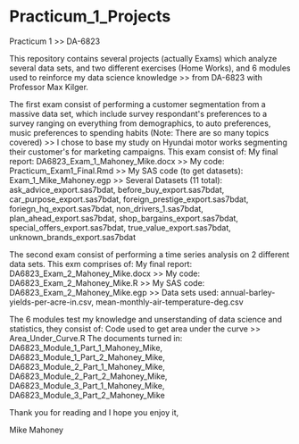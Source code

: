# Practicum_1_Projects
Practicum 1 >> DA-6823

This repository contains several projects (actually Exams) which analyze several data sets, and two different exercises (Home Works), and 6 modules used to reinforce my data science knowledge >> from DA-6823 with Professor Max Kilger. 

The first exam consist of performing a customer segmentation from a massive data set, which include survey respondant's preferences to a survey ranging on everything from demographics, to auto preferences, music preferences to spending habits (Note: There are so many topics covered) >> I chose to base my study on Hyundai motor works segmenting their customer's for marketing campaigns.  This exam consist of:
  My final report: DA6823_Exam_1_Mahoney_Mike.docx >>
  My code: Practicum_Exam1_Final.Rmd >> 
  My SAS code (to get datasets): Exam_1_Mike_Mahoney.egp >>
  Several Datasets (11 total):
    ask_advice_export.sas7bdat,
    before_buy_export.sas7bdat,
    car_purpose_export.sas7bdat,
    foreign_prestige_export.sas7bdat,
    foriegn_hq_export.sas7bdat,
    non_drivers_1.sas7bdat,
    plan_ahead_export.sas7bdat,
    shop_bargains_export.sas7bdat,
    special_offers_export.sas7bdat,
    true_value_export.sas7bdat,
    unknown_brands_export.sas7bdat
    
  The second exam consist of performing a time series analysis on 2 different data sets. This exm comprises of:
    My final report: DA6823_Exam_2_Mahoney_Mike.docx >>
    My code: DA6823_Exam_2_Mahoney_Mike.R >>
    My SAS code: DA6823_Exam_2_Mahoney_Mike.egp >>
    Data sets used:
      annual-barley-yields-per-acre-in.csv,
      mean-monthly-air-temperature-deg.csv
      
  The 6 modules test my knowledge and unserstanding of data science and statistics, they consist of:
    Code used to get area under the curve >> Area_Under_Curve.R
    The documents turned in:
      DA6823_Module_1_Part_1_Mahoney_Mike,
      DA6823_Module_1_Part_2_Mahoney_Mike,
      DA6823_Module_2_Part_1_Mahoney_Mike,
      DA6823_Module_2_Part_2_Mahoney_Mike,
      DA6823_Module_3_Part_1_Mahoney_Mike,
      DA6823_Module_3_Part_2_Mahoney_Mike
      
Thank you for reading and I hope you enjoy it,

Mike Mahoney
    
